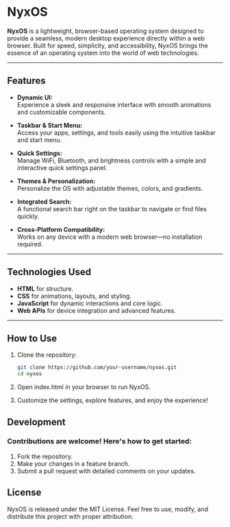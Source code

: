 # NyxOS

**NyxOS** is a lightweight, browser-based operating system designed to provide a seamless, modern desktop experience directly within a web browser. Built for speed, simplicity, and accessibility, NyxOS brings the essence of an operating system into the world of web technologies.

---

## Features

- **Dynamic UI:**  
  Experience a sleek and responsive interface with smooth animations and customizable components.

- **Taskbar & Start Menu:**  
  Access your apps, settings, and tools easily using the intuitive taskbar and start menu.

- **Quick Settings:**  
  Manage WiFi, Bluetooth, and brightness controls with a simple and interactive quick settings panel.

- **Themes & Personalization:**  
  Personalize the OS with adjustable themes, colors, and gradients.

- **Integrated Search:**  
  A functional search bar right on the taskbar to navigate or find files quickly.

- **Cross-Platform Compatibility:**  
  Works on any device with a modern web browser—no installation required.

---

## Technologies Used

- **HTML** for structure.  
- **CSS** for animations, layouts, and styling.  
- **JavaScript** for dynamic interactions and core logic.  
- **Web APIs** for device integration and advanced features.

---

## How to Use

1. Clone the repository:
   ```bash
   git clone https://github.com/your-username/nyxos.git
   cd nyxos
2. Open index.html in your browser to run NyxOS.

3. Customize the settings, explore features, and enjoy the experience!

## Development
### Contributions are welcome! Here's how to get started:

1. Fork the repository.
2. Make your changes in a feature branch.
3. Submit a pull request with detailed comments on your updates.

## License
NyxOS is released under the MIT License. Feel free to use, modify, and distribute this project with proper attribution.
